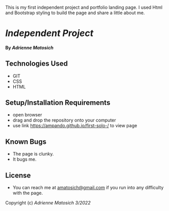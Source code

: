 This is my first independent project and portfolio landing page. I used Html and Bootstrap styling to build the page and share a little about me.  

# _Independent Project_

#### By _**Adrienne Matosich**_

## Technologies Used

* GIT
* CSS
* HTML

## Setup/Installation Requirements

* open browser
* drag and drop the repository onto your computer
* use link https://ampando.github.io/first-solo-/ to view page 

## Known Bugs

* The page is clunky.
* It bugs me.

## License

* You can reach me at amatosich@gmail.com if you run into any difficulty with the page. 

Copyright (c) _Adrienne Matosich 3/2022_
